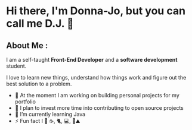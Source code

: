 # Hi there, I'm Donna-Jo, but you can call me D.J. 👋

## About Me :

I am a self-taught **Front-End Developer** and a **software development** student.

I love to learn new things, understand how things work and figure out the best solution to a problem.

- 🔭 At the moment I am working on building personal projects for my portfolio
- 📝 I plan to invest more time into contributing to open source projects
- 🌱 I’m currently learning Java
- ⚡ Fun fact I 🤍 ☕, 🐈, 💻, 🥾⛰️
